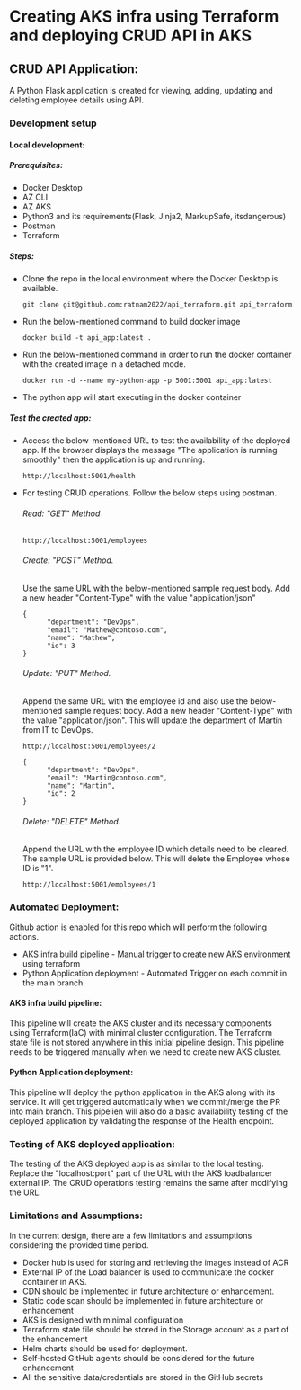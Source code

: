 # Creating AKS infra using Terraform and deploying CRUD API in AKS

## CRUD API Application: 
A Python Flask application is created for viewing, adding, updating and deleting employee details using API. 

### Development setup

#### Local development: 

##### Prerequisites:

* Docker Desktop
* AZ CLI
* AZ AKS
* Python3 and its requirements(Flask, Jinja2, MarkupSafe, itsdangerous)
* Postman
* Terraform

##### Steps:

* Clone the repo in the local environment where the Docker Desktop is available.
  ```
  git clone git@github.com:ratnam2022/api_terraform.git api_terraform
* Run the below-mentioned command to build docker image
  ```
  docker build -t api_app:latest .
* Run the below-mentioned command in order to run the docker container with the created image in a detached mode.
  ```
  docker run -d --name my-python-app -p 5001:5001 api_app:latest
* The python app will start executing in the docker container

##### Test the created app:

* Access the below-mentioned URL to test the availability of the deployed app. If the browser displays the message "The application is running smoothly" then the application is up and running.  
  ```
  http://localhost:5001/health
* For testing CRUD operations. Follow the below steps using postman.
  ###### Read: "GET" Method
  ```
  http://localhost:5001/employees
  ```
  ###### Create: "POST" Method.
  Use the same URL with the below-mentioned sample request body. Add a new header "Content-Type" with the value "application/json"
  ```
  {
        "department": "DevOps",
        "email": "Mathew@contoso.com",
        "name": "Mathew",
        "id": 3
  }
   ```
  ###### Update: "PUT" Method.
  Append the same URL with the employee id and also use the below-mentioned sample request body. Add a new header "Content-Type" with the value "application/json". This will update the department of Martin from IT to DevOps. 
  ```
  http://localhost:5001/employees/2
  ```
  ```
  {
        "department": "DevOps",
        "email": "Martin@contoso.com",
        "name": "Martin",
        "id": 2
  }
  ```
  ###### Delete: "DELETE" Method.
  Append the URL with the employee ID which details need to be cleared. The sample URL is provided below. This will delete the Employee whose ID is "1".
  ```
  http://localhost:5001/employees/1
  
### Automated Deployment: 

Github action is enabled for this repo which will perform the following actions.

* AKS infra build pipeline - Manual trigger to create new AKS environment using terraform
* Python Application deployment - Automated Trigger on each commit in the main branch

#### AKS infra build pipeline:

This pipeline will create the AKS cluster and its necessary components using Terraform(IaC) with minimal cluster configuration. The Terraform state file is not stored anywhere in this initial pipeline design. This pipeline needs to be triggered manually when we need to create new AKS cluster.

####  Python Application deployment:

This pipeline will deploy the python application in the AKS along with its service. It will get triggered automatically when we commit/merge the PR into main branch. This pipelien will also do a basic availability testing of the deployed application by validating the response of the Health endpoint. 

### Testing of AKS deployed application:

The testing of the AKS deployed app is as similar to the local testing. Replace the "localhost:port" part of the URL with the AKS loadbalancer external IP. The CRUD operations testing remains the same after modifying the URL. 

### Limitations and Assumptions:
In the current design, there are a few limitations and assumptions considering the provided time period. 

* Docker hub is used for storing and retrieving the images instead of ACR
* External IP of the Load balancer is used to communicate the docker container in AKS.
* CDN should be implemented in future architecture or enhancement.
* Static code scan should be implemented in future architecture or enhancement
* AKS is designed with minimal configuration
* Terraform state file should be stored in the Storage account as a part of the enhancement
* Helm charts should be used for deployment. 
* Self-hosted GitHub agents should be considered for the future enhancement
* All the sensitive data/credentials are stored in the GitHub secrets
